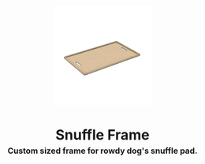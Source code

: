 <!-- 2023-12-28 -->

<p align="center">
  <img src="../../plans/snuffle-frame/images/wireframe.png" width="40%"/>
</p>
<h1 align="center">
  Snuffle Frame
  <br>
  <sup><sub><sup>Custom sized frame for rowdy dog&#39;s snuffle pad.<sup></sub>
</h1>
